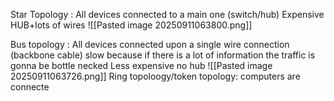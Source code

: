 Star Topology : All devices connected to a main one (switch/hub)
Expensive HUB+lots of wires
![[Pasted image 20250911063800.png]]

Bus topology : All devices connected upon a single wire connection (backbone cable) slow because if there is a lot of information the traffic is gonna be bottle necked
Less expensive no hub
![[Pasted image 20250911063726.png]]
Ring topoloogy/token topology: computers are connecte